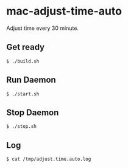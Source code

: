# mac-adjust-time-auto
Adjust time every 30 minute.

## Get ready
```shell
$ ./build.sh
```

## Run Daemon
```shell
$ ./start.sh
```

## Stop Daemon
```shell
$ ./stop.sh
```

## Log
```shell
$ cat /tmp/adjust.time.auto.log
```
